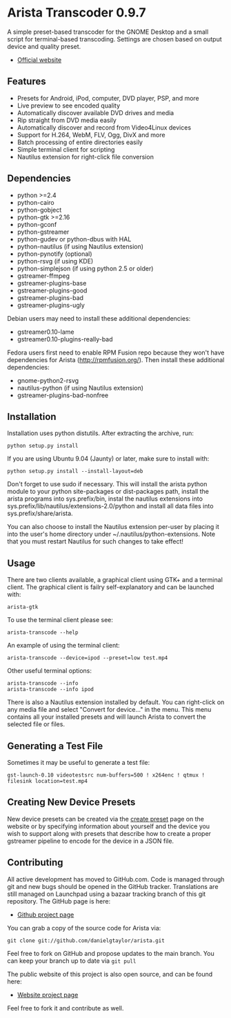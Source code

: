 Arista Transcoder 0.9.7
=======================
A simple preset-based transcoder for the GNOME Desktop and a small script for 
terminal-based transcoding. Settings are chosen based on output device and 
quality preset.

 * [Official website](http://www.transcoder.org/)

Features
--------
 * Presets for Android, iPod, computer, DVD player, PSP, and more
 * Live preview to see encoded quality
 * Automatically discover available DVD drives and media
 * Rip straight from DVD media easily
 * Automatically discover and record from Video4Linux devices
 * Support for H.264, WebM, FLV, Ogg, DivX and more
 * Batch processing of entire directories easily
 * Simple terminal client for scripting
 * Nautilus extension for right-click file conversion

Dependencies
------------
 * python >=2.4
 * python-cairo
 * python-gobject
 * python-gtk >=2.16
 * python-gconf
 * python-gstreamer
 * python-gudev or python-dbus with HAL
 * python-nautilus (if using Nautilus extension)
 * python-pynotify (optional)
 * python-rsvg (if using KDE)
 * python-simplejson (if using python 2.5 or older)
 * gstreamer-ffmpeg
 * gstreamer-plugins-base
 * gstreamer-plugins-good
 * gstreamer-plugins-bad
 * gstreamer-plugins-ugly

Debian users may need to install these additional dependencies:

 * gstreamer0.10-lame
 * gstreamer0.10-plugins-really-bad

Fedora users first need to enable RPM Fusion repo because they won't have dependencies for Arista (http://rpmfusion.org/). Then install these additional dependencies:

 * gnome-python2-rsvg
 * nautilus-python (if using Nautilus extension)
 * gstreamer-plugins-bad-nonfree

Installation
------------
Installation uses python distutils. After extracting the archive, run:

    python setup.py install

If you are using Ubuntu 9.04 (Jaunty) or later, make sure to install with:

    python setup.py install --install-layout=deb

Don't forget to use sudo if necessary. This will install the arista python 
module to your python site-packages or dist-packages path, install the arista 
programs into sys.prefix/bin, instal the nautilus extensions into 
sys.prefix/lib/nautilus/extensions-2.0/python and install all data files into 
sys.prefix/share/arista.

You can also choose to install the Nautilus extension per-user by placing it 
into the user's home directory under ~/.nautilus/python-extensions. Note
that you must restart Nautilus for such changes to take effect!

Usage
-----
There are two clients available, a graphical client using GTK+ and a terminal 
client. The graphical client is failry self-explanatory and can be launched 
with:

    arista-gtk

To use the terminal client please see:

    arista-transcode --help

An example of using the terminal client:

    arista-transcode --device=ipod --preset=low test.mp4

Other useful terminal options:

    arista-transcode --info
    arista-transcode --info ipod

There is also a Nautilus extension installed by default. You can right-click on
any media file and select "Convert for device..." in the menu. This menu
contains all your installed presets and will launch Arista to convert the
selected file or files.

Generating a Test File
----------------------
Sometimes it may be useful to generate a test file:

    gst-launch-0.10 videotestsrc num-buffers=500 ! x264enc ! qtmux ! filesink location=test.mp4

Creating New Device Presets
---------------------------
New device presets can be created via the [create preset](http://www.transcoder.org/presets/create/ "Create a new Arista Transcoder preset")
page on the website or by specifying information about yourself and 
the device you wish to support along with presets that describe how to create a
proper gstreamer pipeline to encode for the device in a JSON file.

Contributing
------------
All active development has moved to GitHub.com. Code is managed through git and
new bugs should be opened in the GitHub tracker. Translations are still managed
on Launchpad using a bazaar tracking branch of this git repository. The 
GitHub page is here:

 * [Github project page](http://github.com/danielgtaylor/arista)

You can grab a copy of the source code for Arista via:

    git clone git://github.com/danielgtaylor/arista.git

Feel free to fork on GitHub and propose updates to the main branch. You can
keep your branch up to date via `git pull`

The public website of this project is also open source, and can be found here:

 * [Website project page](http://github.com/danielgtaylor/arista-website)

Feel free to fork it and contribute as well.

